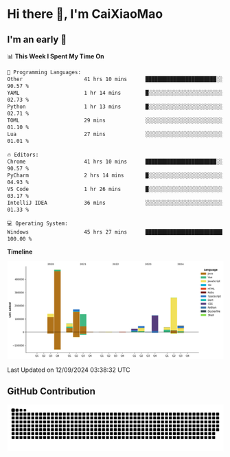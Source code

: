 # Hi there 👋, I'm CaiXiaoMao

## I'm an early 🐤
<!--START_SECTION:waka-->
📊 **This Week I Spent My Time On** 

```text
💬 Programming Languages: 
Other                    41 hrs 10 mins      ███████████████████████░░   90.57 % 
YAML                     1 hr 14 mins        █░░░░░░░░░░░░░░░░░░░░░░░░   02.73 % 
Python                   1 hr 13 mins        █░░░░░░░░░░░░░░░░░░░░░░░░   02.71 % 
TOML                     29 mins             ░░░░░░░░░░░░░░░░░░░░░░░░░   01.10 % 
Lua                      27 mins             ░░░░░░░░░░░░░░░░░░░░░░░░░   01.01 % 

🔥 Editors: 
Chrome                   41 hrs 10 mins      ███████████████████████░░   90.57 % 
PyCharm                  2 hrs 14 mins       █░░░░░░░░░░░░░░░░░░░░░░░░   04.93 % 
VS Code                  1 hr 26 mins        █░░░░░░░░░░░░░░░░░░░░░░░░   03.17 % 
IntelliJ IDEA            36 mins             ░░░░░░░░░░░░░░░░░░░░░░░░░   01.33 % 

💻 Operating System: 
Windows                  45 hrs 27 mins      █████████████████████████   100.00 % 
```

**Timeline**

![Lines of Code chart](https://raw.githubusercontent.com/caixiaomao/caixiaomao/main/assets/bar_graph.png)


 Last Updated on 12/09/2024 03:38:32 UTC
<!--END_SECTION:waka-->

## GitHub Contribution
<picture>
  <source media="(prefers-color-scheme: dark)" srcset="/dist/snake/github-contribution-grid-snake-dark.svg" />
  <source media="(prefers-color-scheme: light)" srcset="/dist/snake/github-contribution-grid-snake.svg" />
  <img alt="github contribution grid snake animation" src="/dist/snake/github-contribution-grid-snake.svg" />
</picture>
